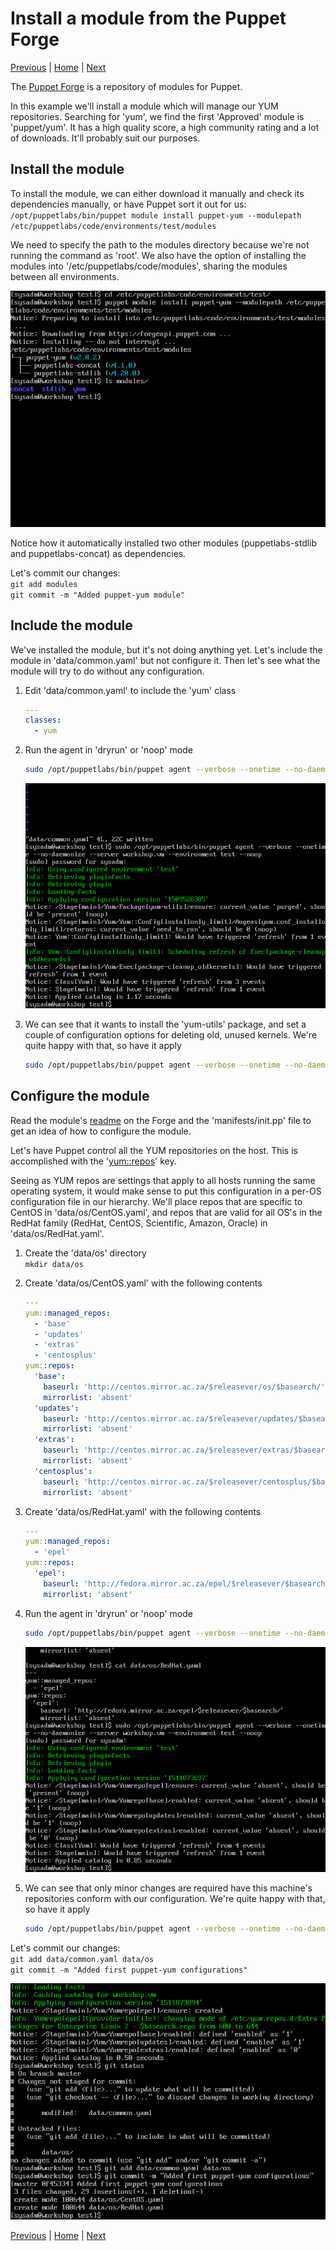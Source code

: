 # Install a module from the Puppet Forge

[Previous](create-hierarchy.md) \| [Home](index.md) \| [Next](override.md)

The [Puppet Forge](https://forge.puppet.com) is a repository of modules for Puppet.

In this example we'll install a module which will manage our YUM repositories. Searching for 'yum', we find the first 'Approved' module is 'puppet/yum'. It has a high quality score, a high community rating and a lot of downloads. It'll probably suit our purposes.

## Install the module

To install the module, we can either download it manually and check its dependencies manually, or have Puppet sort it out for us:  
`/opt/puppetlabs/bin/puppet module install puppet-yum --modulepath /etc/puppetlabs/code/environments/test/modules`

We need to specify the path to the modules directory because we're not running the command as 'root'. We also have the option of installing the modules into '/etc/puppetlabs/code/modules', sharing the modules between all environments.

![](images/forge-1.png)

Notice how it automatically installed two other modules (puppetlabs-stdlib and puppetlabs-concat) as dependencies.

Let's commit our changes:  
   `git add modules`  
   `git commit -m "Added puppet-yum module"`

## Include the module

We've installed the module, but it's not doing anything yet. Let's include the module in 'data/common.yaml' but not configure it. Then let's see what the module will try to do without any configuration.

1. Edit 'data/common.yaml' to include the 'yum' class  

   ```yaml
   ---
   classes:
     - yum
   ```

1. Run the agent in 'dryrun' or 'noop' mode  
   ```bash
   sudo /opt/puppetlabs/bin/puppet agent --verbose --onetime --no-daemonize --server workshop.vm --environment test --noop
   ```

   ![](images/forge-2.png)

1. We can see that it wants to install the 'yum-utils' package, and set a couple of configuration options for deleting old, unused kernels. We're quite happy with that, so have it apply  
   ```bash
   sudo /opt/puppetlabs/bin/puppet agent --verbose --onetime --no-daemonize --server workshop.vm --environment test
   ```

## Configure the module

Read the module's [readme](https://forge.puppet.com/puppet/yum/readme) on the Forge and the 'manifests/init.pp' file to get an idea of how to configure the module.

Let's have Puppet control all the YUM repositories on the host. This is accomplished with the '[yum::repos](https://forge.puppet.com/puppet/yum/readme#manage-a-custom-repo-via-hiera-data)' key.

Seeing as YUM repos are settings that apply to all hosts running the same operating system, it would make sense to put this configuration in a per-OS configuration file in our hierarchy. We'll place repos that are specific to CentOS in 'data/os/CentOS.yaml', and repos that are valid for all OS's in the RedHat family (RedHat, CentOS, Scientific, Amazon, Oracle) in 'data/os/RedHat.yaml'.

1. Create the 'data/os' directory  
   `mkdir data/os`
1. Create 'data/os/CentOS.yaml' with the following contents  

   ```yaml
   ---
   yum::managed_repos:
     - 'base'
     - 'updates'
     - 'extras'
     - 'centosplus'
   yum::repos:
     'base':
       baseurl: 'http://centos.mirror.ac.za/$releasever/os/$basearch/'
       mirrorlist: 'absent'
     'updates':
       baseurl: 'http://centos.mirror.ac.za/$releasever/updates/$basearch/'
       mirrorlist: 'absent'
     'extras':
       baseurl: 'http://centos.mirror.ac.za/$releasever/extras/$basearch/'
       mirrorlist: 'absent'
     'centosplus':
       baseurl: 'http://centos.mirror.ac.za/$releasever/centosplus/$basearch/'
       mirrorlist: 'absent'
   ```

1. Create 'data/os/RedHat.yaml' with the following contents  

   ```yaml
   ---
   yum::managed_repos:
     - 'epel'
   yum::repos:
     'epel':
       baseurl: 'http://fedora.mirror.ac.za/epel/$releasever/$basearch/'
       mirrorlist: 'absent'
   ```

1. Run the agent in 'dryrun' or 'noop' mode  
   ```bash
   sudo /opt/puppetlabs/bin/puppet agent --verbose --onetime --no-daemonize --server workshop.vm  --environment test --noop
   ```

   ![](images/forge-3.png)

1. We can see that only minor changes are required have this machine's repositories conform with our configuration. We're quite happy with that, so have it apply  
   ```bash
   sudo /opt/puppetlabs/bin/puppet agent --verbose --onetime --no-daemonize --server workshop.vm --environment test
   ```

Let's commit our changes:  
   `git add data/common.yaml data/os`  
   `git commit -m "Added first puppet-yum configurations"`

![](images/forge-4.png)


[Previous](create-hierarchy.md) \| [Home](index.md) \| [Next](override.md)
